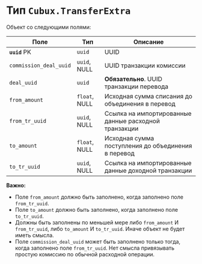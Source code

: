 Тип `Cubux.TransferExtra`
=========================

Объект со следующими полями:

Поле | Тип | Описание
---- | --- | --------
**`uuid`** PK  | `uuid`        | UUID
`commission_deal_uuid` | `uuid`, NULL | UUID транзакции комиссии
`deal_uuid`    | `uuid`        | **Обязательно**. UUID транзакции перевода
`from_amount`  | `float`, NULL | Исходная сумма списания до объединения в перевод
`from_tr_uuid` | `uuid`, NULL  | Ссылка на импортированные данные расходной транзакции
`to_amount`    | `float`, NULL | Исходная сумма поступления до объединения в перевод
`to_tr_uuid`   | `uuid`, NULL  | Ссылка на импортированные данные доходной транзакции

**Важно:**

*   Поле `from_amount` должно быть заполнено, когда заполнено поле `from_tr_uuid`.
*   Поле `to_amount` должно быть заполнено, когда заполнено поле `to_tr_uuid`.
*   Должны быть заполнены по меньшей мере либо `from_amount` И `from_tr_uuid`,
    либо `to_amount` И `to_tr_uuid`. Иначе объект не будет иметь смысла.
*   Поле `commission_deal_uuid` может быть заполнено только тогда, когда
    заполнено поле `from_tr_uuid`. Нет смысла привязывать простую комиссию
    по обычной расходной операции.

